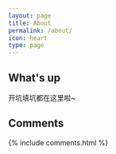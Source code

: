 ```yaml
---
layout: page
title: About
permalink: /about/
icon: heart
type: page
---
```


## What's up

开坑填坑都在这里啦~


## Comments

{% include comments.html %}
